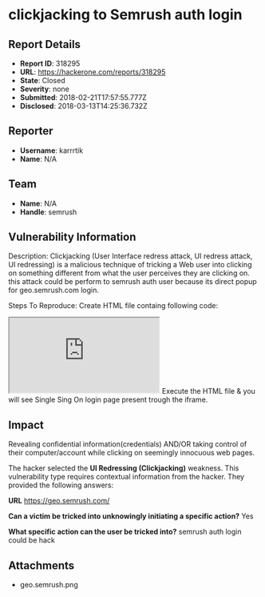 # clickjacking to Semrush auth login

## Report Details
- **Report ID**: 318295
- **URL**: https://hackerone.com/reports/318295
- **State**: Closed
- **Severity**: none
- **Submitted**: 2018-02-21T17:57:55.777Z
- **Disclosed**: 2018-03-13T14:25:36.732Z

## Reporter
- **Username**: karrrtik
- **Name**: N/A

## Team
- **Name**: N/A
- **Handle**: semrush

## Vulnerability Information
Description:
Clickjacking (User Interface redress attack, UI redress attack, UI redressing) is a malicious technique of tricking a Web user into clicking on something different from what the user perceives they are clicking on. this attack could be perform to semrush auth user because its direct popup for geo.semrush.com login.

Steps To Reproduce:
Create HTML file containg following code:
<iframe src="https://geo.semrush.com/"></iframe>
Execute the HTML file & you will see Single Sing On login page present trough the iframe.

## Impact

Revealing confidential information(credentials) AND/OR taking control of their computer/account while clicking on seemingly innocuous web pages.

The hacker selected the **UI Redressing (Clickjacking)** weakness. This vulnerability type requires contextual information from the hacker. They provided the following answers:

**URL**
https://geo.semrush.com/

**Can a victim be tricked into unknowingly initiating a specific action?**
Yes

**What specific action can the user be tricked into?**
semrush auth login could be hack

## Attachments
- geo.semrush.png
